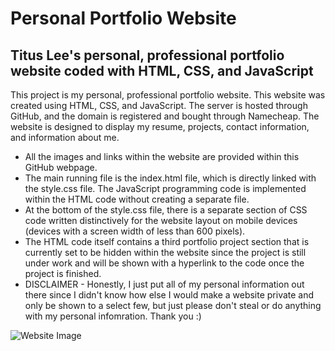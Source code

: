 # Personal Portfolio Website

## Titus Lee's personal, professional portfolio website coded with HTML, CSS, and JavaScript

This project is my personal, professional portfolio website. This website was created using HTML, CSS, and JavaScript. The server is hosted through GitHub, and the domain is registered and bought through Namecheap. The website is designed to display my resume, projects, contact information, and information about me.

  * All the images and links within the website are provided within this GitHub webpage.
  * The main running file is the index.html file, which is directly linked with the style.css file. The JavaScript programming code is implemented within the HTML code without creating a separate file.
  * At the bottom of the style.css file, there is a separate section of CSS code written distinctively for the website layout on mobile devices (devices with a screen width of less than 600 pixels).
  * The HTML code itself contains a third portfolio project section that is currently set to be hidden within the website since the project is still under work and will be shown with a hyperlink to the code once the project is finished.
  * DISCLAIMER - Honestly, I just put all of my personal information out there since I didn't know how else I would make a website private and only be shown to a select few, but just please don't steal or do anything with my personal infomration. Thank you :)

<img src="https://titushyunkyu.com/website%20portfolio.png" alt = "Website Image">
